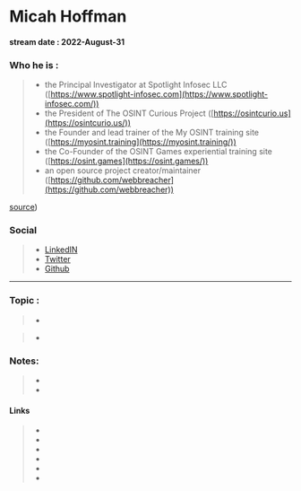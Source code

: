 # Micah Hoffman
#### stream date : 2022-August-31


### Who he is :

>- the Principal Investigator at Spotlight Infosec LLC ([https://www.spotlight-infosec.com](https://www.spotlight-infosec.com/))
>- the President of The OSINT Curious Project ([https://osintcurio.us](https://osintcurio.us/))
>- the Founder and lead trainer of the My OSINT training site ([https://myosint.training](https://myosint.training/))
>- the Co-Founder of the OSINT Games experiential training site ([https://osint.games](https://osint.games/))
>- an open source project creator/maintainer ([https://github.com/webbreacher](https://github.com/webbreacher))

[source](https://webbreacher.com/about/))

### Social

> - [LinkedIN](https://www.linkedin.com/in/micahhoffman/)
> - [Twitter](https://twitter.com/WebBreacher)
> - [Github](https://github.com/WebBreacher/)


<hr>

### Topic : 
> - 

> - 


### Notes: 

> - 
> - 

 

#### Links
> - 
> - 
> - 
> - 
> - 
> - 








